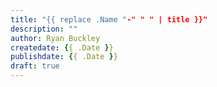 ```yaml
---
title: "{{ replace .Name "-" " " | title }}"
description: ""
author: Ryan Buckley
createdate: {{ .Date }}
publishdate: {{ .Date }}
draft: true
---
```


